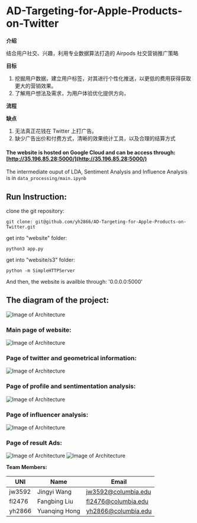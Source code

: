 # AD-Targeting-for-Apple-Products-on-Twitter


**介绍** 

结合用户社交、兴趣，利用专业数据算法打造的 Airpods 社交营销推广策略

**目标**

1. 挖掘用户数据，建立用户标签，对其进行个性化推送，以更低的费用获得获取更大的营销效果。
2. 了解用户想法及需求，为用户体验优化提供方向，

**流程**

**缺点**
1. 无法真正花钱在 Twitter 上打广告。
1. 缺少广告出价和付费方式，清晰的效果统计工具，以及合理的结算方式


#### The website is hosted on Google Cloud and can be access through: [http://35.196.85.28:5000/](http://35.196.85.28:5000/)

The intermediate ouput of LDA, Sentiment Analysis and Influence Analysis is in ```data_processing/main.ipynb``` 

## Run Instruction:

clone the git repository: 

`git clone: git@github.com/yh2866/AD-Targeting-for-Apple-Products-on-Twitter.git`

get into "website" folder:

`python3 app.py`

get into "website/s3" folder:

`python -m SimpleHTTPServer`

And then, the website is availble through: '0.0.0.0:5000'





## The diagram of the project:
![Image of Architecture](https://github.com/yh2866/AD-Targeting-for-Apple-Products-on-Twitter/blob/master/website/img/diagram2.png)

### Main page of website:
![Image of Architecture](https://github.com/yh2866/AD-Targeting-for-Apple-Products-on-Twitter/blob/master/website/img/main.png)

### Page of twitter and geometrical information:
![Image of Architecture](https://github.com/yh2866/AD-Targeting-for-Apple-Products-on-Twitter/blob/master/website/img/geo.png)

### Page of profile and sentimentation analysis:
![Image of Architecture](https://github.com/yh2866/AD-Targeting-for-Apple-Products-on-Twitter/blob/master/website/img/sen.png)

### Page of influencer analysis:
![Image of Architecture](https://github.com/yh2866/AD-Targeting-for-Apple-Products-on-Twitter/blob/master/website/img/influ.png)

### Page of result Ads:
![Image of Architecture](https://github.com/yh2866/AD-Targeting-for-Apple-Products-on-Twitter/blob/master/website/img/ad-banner.png)
![Image of Architecture](https://github.com/yh2866/AD-Targeting-for-Apple-Products-on-Twitter/blob/master/website/img/ad-airpod.png)


**Team Members:**

|UNI     |       Name             |           Email        |
| ------ |  -------------------   |   ---------------------|
|jw3592  |   Jingyi Wang            | jw3592@columbia.edu |
|fl2476  |  Fangbing Liu           | fl2476@columbia.edu    |
|yh2866  |   Yuanqing Hong        |  yh2866@columbia.edu   |
